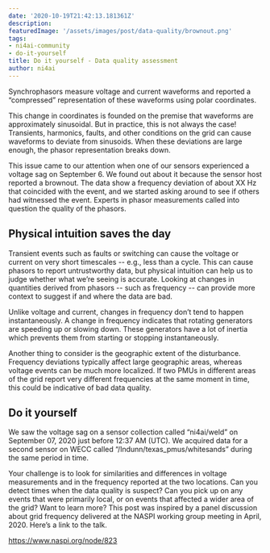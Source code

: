 ```yaml
---
date: '2020-10-19T21:42:13.181361Z'
description: 
featuredImage: '/assets/images/post/data-quality/brownout.png'
tags:
- ni4ai-community
- do-it-yourself
title: Do it yourself - Data quality assessment
author: ni4ai
---
```


Synchrophasors measure voltage and current waveforms and reported a “compressed” representation of these waveforms using polar coordinates. 

This change in coordinates is founded on the premise that waveforms are approximately sinusoidal. But in practice, this is not always the case! Transients, harmonics, faults, and other conditions on the grid can cause waveforms to deviate from sinusoids. When these deviations are large enough, the phasor representation breaks down.

This issue came to our attention when one of our sensors experienced a voltage sag on September 6. We found out about it because the sensor host reported a brownout. The data show a frequency deviation of about XX Hz that coincided with the event, and we started asking around to see if others had witnessed the event. Experts in phasor measurements called into question the quality of the phasors.

## Physical intuition saves the day
Transient events such as faults or switching can cause the voltage or current on very short timescales -- e.g., less than a cycle. This can cause phasors to report untrustworthy data, but physical intuition can help us to judge whether what we’re seeing is accurate. Looking at changes in quantities derived from phasors -- such as frequency -- can provide more context to suggest if and where the data are bad. 

Unlike voltage and current, changes in frequency don’t tend to happen instantaneously. A change in frequency indicates that rotating generators are speeding up or slowing down. These generators have a lot of inertia which prevents them from starting or stopping instantaneously.

Another thing to consider is the geographic extent of the disturbance. Frequency deviations typically affect large geographic areas, whereas voltage events can be much more localized. If two PMUs in different areas of the grid report very different frequencies at the same moment in time, this could be indicative of bad data quality.

## Do it yourself
We saw the voltage sag on a sensor collection called “ni4ai/weld” on September 07, 2020 just before 12:37 AM (UTC). We acquired data for a second sensor on WECC called “/lndunn/texas_pmus/whitesands” during the same period in time. 

Your challenge is to look for similarities and differences in voltage measurements and in the frequency reported at the two locations. Can you detect times when the data quality is suspect? Can you pick up on any events that were primarily local, or on events that affected a wider area of the grid?
Want to learn more?
This post was inspired by a panel discussion about grid frequency delivered at the NASPI working group meeting in April, 2020. Here’s a link to the talk.

https://www.naspi.org/node/823 
